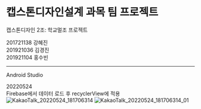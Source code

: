 # 캡스톤디자인설계 과목 팀 프로젝트   

캡스톤디자인 2조: 학교멀조 프로젝트   

201721138 강혜진   
201921036 김경진   
201921104 홍수빈   

***

Android Studio   

20220524   
Firebase에서 데이터 로드 후 recyclerView에 적용   
![KakaoTalk_20220524_181706314](https://user-images.githubusercontent.com/57963888/170858419-f1ef829b-70b4-4004-be58-a4669dff5338.jpg)
![KakaoTalk_20220524_181706314_01](https://user-images.githubusercontent.com/57963888/170858422-a9d933bf-1770-4793-a7d5-7a0396786985.jpg)   

